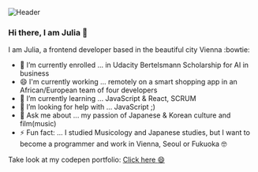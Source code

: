 ![Header](https://github.com/YuriDevAT/YuriDevAT/blob/main/Blue%20Skyline%20Details%20General%20LinkedIn%20Banner.png)

### Hi there, I am Julia 👋

I am Julia, a frontend developer based in the beautiful city Vienna  :bowtie:

- 🔭 I’m currently enrolled ... in Udacity Bertelsmann Scholarship for AI in business
- 😄 I'm currently working ... remotely on a smart shopping app in an African/European team of four developers 
- 🌱 I’m currently learning ... JavaScript & React, SCRUM
- 🤔 I’m looking for help with ... JavaScript ;)
- 💬 Ask me about ... my passion of Japanese & Korean culture and film(music)
- ⚡ Fun fact: ... I studied Musicology and Japanese studies, but I want to become a programmer and work in Vienna, Seoul or Fukuoka :nerd_face:

Take look at my codepen portfolio: [Click here :smile:](https://codepen.io/YuriDevAT)



<!--
**saliainred/saliainred** is a ✨ _special_ ✨ repository because its `README.md` (this file) appears on your GitHub profile.
![]()
Here are some ideas to get you started:

- 🔭 I’m currently working on ...
- 🌱 I’m currently learning ...
- 👯 I’m looking to collaborate on ...
- 🤔 I’m looking for help with ...
- 💬 Ask me about ...
- 📫 How to reach me: ...
- 😄 Pronouns: ...
- ⚡ Fun fact: ...
-->

